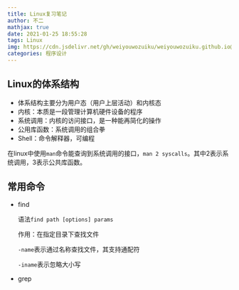 ```yaml
---
title: Linux复习笔记
author: 不二
mathjax: true
date: 2021-01-25 18:55:28
tags: Linux
img: https://cdn.jsdelivr.net/gh/weiyouwozuiku/weiyouwozuiku.github.io@src/source/_posts/PageImg/linux.jpg
categories: 程序设计
---
```


## Linux的体系结构

- 体系结构主要分为用户态（用户上层活动）和内核态
- 内核：本质是一段管理计算机硬件设备的程序
- 系统调用：内核的访问接口，是一种能再简化的操作
- 公用库函数：系统调用的组合拳
- Shell：命令解释器，可编程

在linux中使用`man`命令能查询到系统调用的接口，`man 2 syscalls`。其中2表示系统调用，3表示公共库函数。

## 常用命令

- find

  语法`find path [options] params`

  作用：在指定目录下查找文件

  `-name`表示通过名称查找文件，其支持通配符

  `-iname`表示忽略大小写

- grep

  

